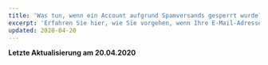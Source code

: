 ```yaml
---
title: 'Was tun, wenn ein Account aufgrund Spamversands gesperrt wurde?'
excerpt: 'Erfahren Sie hier, wie Sie vorgehen, wenn Ihre E-Mail-Adresse wegen Spamverdachts blockiert ist'
updated: 2020-04-20
---
```


**Letzte Aktualisierung am 20.04.2020**